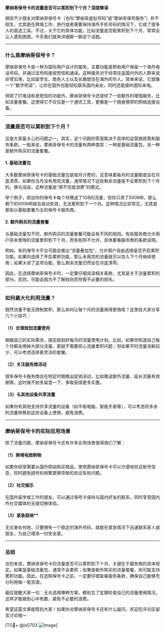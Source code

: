 **摩纳哥保号卡的流量是否可以累积到下个月？深度解读**

相信不少朋友对摩纳哥保号卡（也叫“摩纳哥虚拟号码”或“摩纳哥保号服务”）并不陌生，尤其是在跨境工作、旅行或者需要保持海外手机号码的情况下，它成了很多人的首选工具。不过，关于它的具体功能，比如流量是否能累积到下个月，常常会让人感到困惑。今天我们就来详细聊一聊这个话题。

---

### 什么是摩纳哥保号卡？

摩纳哥保号卡是一种为国际用户设计的服务，主要功能是帮助用户保留一个海外电话号码，并通过该号码接收短信和通话。这种服务对于经常往返国内外的人群来说非常实用，比如留学生、商务人士以及长期居住在海外的华人。简单来说，它就像一个“数字桥梁”，让你在国外也能轻松联系国内亲友，同时还能接听国际来电。

但除了打电话和发短信的功能外，摩纳哥保号卡还提供了一些额外的增值服务，比如流量套餐。这使得它不仅仅是一个通讯工具，更像是一个随身携带的网络连接设备。

---

### 流量是否可以累积到下个月？

这是大家最关心的问题之一。其实，这个问题的答案取决于具体的运营商政策和服务条款。一般来说，摩纳哥保号卡的流量有两种类型：一种是基础流量包，另一种是额外购买的流量套餐。

#### 1. **基础流量包**
大多数摩纳哥保号卡的基础流量包是按月计费的，这意味着每月的流量额度会在月底清零。如果你当月没有用完流量，通常情况下这些剩余流量是不会累积到下个月的。换句话说，这种流量是“用不完就浪费”的模式。

举个例子，假设你的保号卡每个月赠送了1GB的流量，但你只用了500MB，那么剩下的500MB就会自动失效，无法累积到下一个月。这种情况比较常见，尤其是那些以基础套餐为主的保号卡服务商。

#### 2. **额外购买的流量套餐**
与基础流量包不同，额外购买的流量套餐可能会有不同的规则。有些服务商允许用户将未使用的流量累积到下个月，而有些则不允许。具体要看服务商的条款说明。

例如，有的保号卡平台可能会推出“流量叠加包”，允许用户自由选择是否开启累积功能。如果你选择了开启累积功能，那么未用完的流量就可以存入下个月继续使用；如果关闭了这项功能，那么剩余流量仍然会在月底清零。

因此，在选择摩纳哥保号卡时，一定要仔细阅读相关条款，尤其是关于流量累积的部分。否则，可能会因为不了解规则而导致不必要的损失。

---

### 如何最大化利用流量？

既然流量不能无限制累积，那么如何让每个月的流量用得更值呢？这里给大家分享几个小技巧：

#### （1）合理规划流量使用
根据自己的实际需求，提前规划好每月的流量使用计划。比如，如果你知道自己每个月都会用掉大部分流量，那就不需要担心流量累积问题；但如果平时流量消耗较少，可以考虑选择更灵活的套餐。

#### （2）关注服务商活动
很多保号卡服务商会在特定时期推出促销活动，比如赠送额外流量、延长流量有效期等。这时候不妨多留意一下，争取获得更多实惠。

#### （3）与其他设备共享流量
如果你有其他支持共享流量的设备（如平板电脑、智能手表等），可以考虑将多余的流量转移到这些设备上使用，避免浪费。

---

### 摩纳哥保号卡的实际应用场景

除了流量问题，摩纳哥保号卡还有许多实用场景值得我们了解：

#### （1）跨境电商购物
如果你经常需要从国外网站购买商品，使用摩纳哥保号卡可以方便地验证账号信息，同时避免因号码频繁更换导致的验证失败问题。

#### （2）社交娱乐
在国外留学或工作的朋友，可以通过保号卡保持与国内好友的联系，同时享受国内外社交媒体的无缝切换体验。

#### （3）紧急联络**
无论身处何地，只要拥有一个稳定的海外号码，就能在紧急情况下迅速联系家人或朋友，为自己增添一份安全感。

---

### 总结

总的来说，摩纳哥保号卡的流量是否可以累积到下个月，关键在于服务商的具体规定。如果是基础流量包，通常不会累积；如果是额外购买的流量套餐，则可能支持累积功能。因此，在选购保号卡之前，一定要仔细查看服务条款，确保自己能够充分利用每一笔资源。

最后提醒大家一句：无论选择哪种方案，都别忘了定期检查自己的流量使用情况，这样才能做到心中有数，避免不必要的浪费。

希望这篇文章能帮到大家！如果你对摩纳哥保号卡还有什么疑问，欢迎在评论区留言讨论哦～

[TG💪+ @jx0703 ![Image](https://github.com/user-attachments/assets/dbca1d08-cadb-493c-b0ec-ad6f7a83f270)]